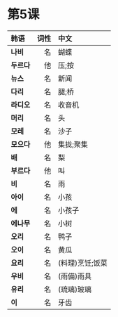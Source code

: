 # 第5课
|韩语|词性|中文|
|:---|---:|:---|
|**나비**|名|蝴蝶|
|**두르다**|他|压;按|
|**뉴스**|名|新闻|
|**다리**|名|腿;桥|
|**라디오**|名|收音机|
|**머리**|名|头|
|**모레**|名|沙子|
|**모으다**|他|集拢;聚集|
|**배**|名|梨|
|**부르다**|他|叫|
|**비**|名|雨|
|**아이**|名|小孩|
|**에**|名|小孩子|
|**에나무**|名|小树|
|**오리**|名|鸭子|
|**오이**|名|黄瓜|
|**요리**|名|(料理)烹饪;饭菜|
|**우비**|名|(雨備)雨具|
|**유리**|名|(琉璃)玻璃|
|**이**|名|牙齿|
